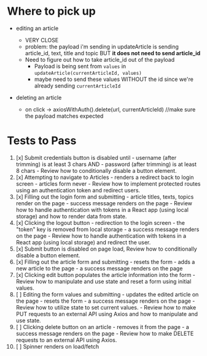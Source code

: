 # Where to pick up

- editing an article

  - VERY CLOSE
  - problem: the payload i'm sending in updateArticle is sending article_id, text, title and topic BUT **it does not need to send article_id**
  - Need to figure out how to take article_id out of the payload
    - Payload is being sent from `values` in `updateArticle(currentArticleId, values)`
    - maybe need to send these values WITHOUT the id since we're already sending `currentArticleId`

- deleting an article
  - on click -> axiosWithAuth().delete(url, currentArticleId) //make sure the payload matches expected

# Tests to Pass

1. [x] Submit credentials button is disabled until - username (after trimming) is at least 3 chars AND - password (after trimming) is at least 8 chars - Review how to conditionally disable a button element.
2. [x] Attempting to navigate to Articles - renders a redirect back to login screen - articles form never - Review how to implement protected routes using an authentication token and redirect users.
3. [x] Filling out the login form and submitting - article titles, texts, topics render on the page - success message renders on the page - Review how to handle authentication with tokens in a React app (using local storage) and how to render data from state.
4. [x] Clicking the logout button - redirection to the login screen - the "token" key is removed from local storage - a success message renders on the page - Review how to handle authentication with tokens in a React app (using local storage) and redirect the user.
5. [x] Submit button is disabled on page load, Review how to conditionally disable a button element.
6. [x] Filling out the article form and submitting - resets the form - adds a new article to the page - a success message renders on the page
7. [x] Clicking edit button populates the article information into the form - Review how to manipulate and use state and reset a form using initial values.
8. [ ] Editing the form values and submitting - updates the edited article on the page - resets the form - a success message renders on the page - Review how to utilize state to set current values. - Review how to make PUT requests to an external API using Axios and how to manipulate and use state.
9. [ ] Clicking delete button on an article - removes it from the page - a success message renders on the page - Review how to make DELETE requests to an external API using Axios.
10. [ ] Spinner renders on load/fetch
